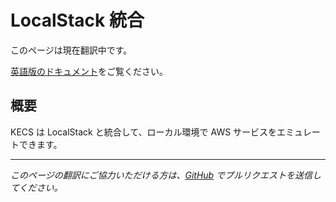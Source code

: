 # LocalStack 統合

このページは現在翻訳中です。

[英語版のドキュメント](/guides/localstack-integration)をご覧ください。

## 概要

KECS は LocalStack と統合して、ローカル環境で AWS サービスをエミュレートできます。

---

*このページの翻訳にご協力いただける方は、[GitHub](https://github.com/nandemo-ya/kecs) でプルリクエストを送信してください。*